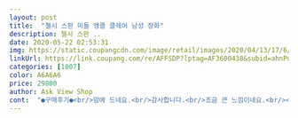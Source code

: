 ```yaml
---
layout: post 
title:  "첼시 스판 미들 앵클 클레어 남성 장화" 
description: 첼시 스판 ..
date: 2020-05-22 02:53:31 
img: https://static.coupangcdn.com/image/retail/images/2020/04/13/17/6/bce6316a-fd71-4d31-8024-70297afceb33.jpg 
linkUrl: https://link.coupang.com/re/AFFSDP?lptag=AF3600438&subid=ahnPublicAsk&pageKey=1464366667&itemId=2518538560&vendorItemId=70511466227&traceid=V0-113-44a4a888255b251a 
categories: [1007] 
color: A6A6A6 
price: 29800 
author: Ask View Shop 
cont:  "●구매후기●<br/>맘에 드네요.<br/>감사합니다.<br/>조금 큰 느낌이네요.<br/><br/>" 
---
```

